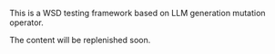 This is a WSD testing framework based on LLM generation mutation operator. 

The content will be replenished soon.
